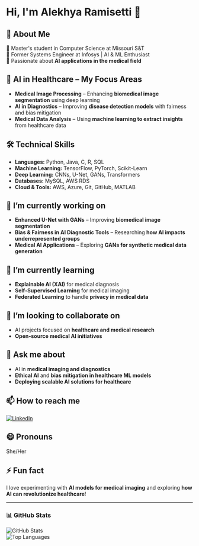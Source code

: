 # Hi, I'm Alekhya Ramisetti 👋  

## 🚀 About Me  
🔹 Master's student in Computer Science at Missouri S&T  
🔹 Former Systems Engineer at Infosys | AI & ML Enthusiast  
🔹 Passionate about **AI applications in the medical field**  

## 🏥 AI in Healthcare – My Focus Areas  
- **Medical Image Processing** – Enhancing **biomedical image segmentation** using deep learning  
- **AI in Diagnostics** – Improving **disease detection models** with fairness and bias mitigation  
- **Medical Data Analysis** – Using **machine learning to extract insights** from healthcare data  

## 🛠️ Technical Skills  
- **Languages:** Python, Java, C, R, SQL  
- **Machine Learning:** TensorFlow, PyTorch, Scikit-Learn  
- **Deep Learning:** CNNs, U-Net, GANs, Transformers  
- **Databases:** MySQL, AWS RDS  
- **Cloud & Tools:** AWS, Azure, Git, GitHub, MATLAB  

## 🔭 I’m currently working on  
- **Enhanced U-Net with GANs** – Improving **biomedical image segmentation**  
- **Bias & Fairness in AI Diagnostic Tools** – Researching **how AI impacts underrepresented groups**  
- **Medical AI Applications** – Exploring **GANs for synthetic medical data generation**  

## 🌱 I’m currently learning  
- **Explainable AI (XAI)** for medical diagnosis  
- **Self-Supervised Learning** for medical imaging  
- **Federated Learning** to handle **privacy in medical data**  

## 👯 I’m looking to collaborate on  
- AI projects focused on **healthcare and medical research**  
- **Open-source medical AI initiatives**    

## 💬 Ask me about  
- AI in **medical imaging and diagnostics**  
- **Ethical AI** and **bias mitigation in healthcare ML models**  
- **Deploying scalable AI solutions for healthcare**  

## 📫 How to reach me  
[![LinkedIn](https://img.shields.io/badge/LinkedIn-Profile-blue)](www.linkedin.com/in/alekhyaramisetti)  
 

## 😄 Pronouns  
She/Her  

## ⚡ Fun fact  
I love experimenting with **AI models for medical imaging** and exploring **how AI can revolutionize healthcare**!  

---

### **📊 GitHub Stats**  
![GitHub Stats](https://github-readme-stats.vercel.app/api?username=alekhyaramisetti01&show_icons=true&theme=github_dark)  
![Top Languages](https://github-readme-stats.vercel.app/api/top-langs/?username=alekhyaramisetti01&layout=compact&theme=github_dark)  
